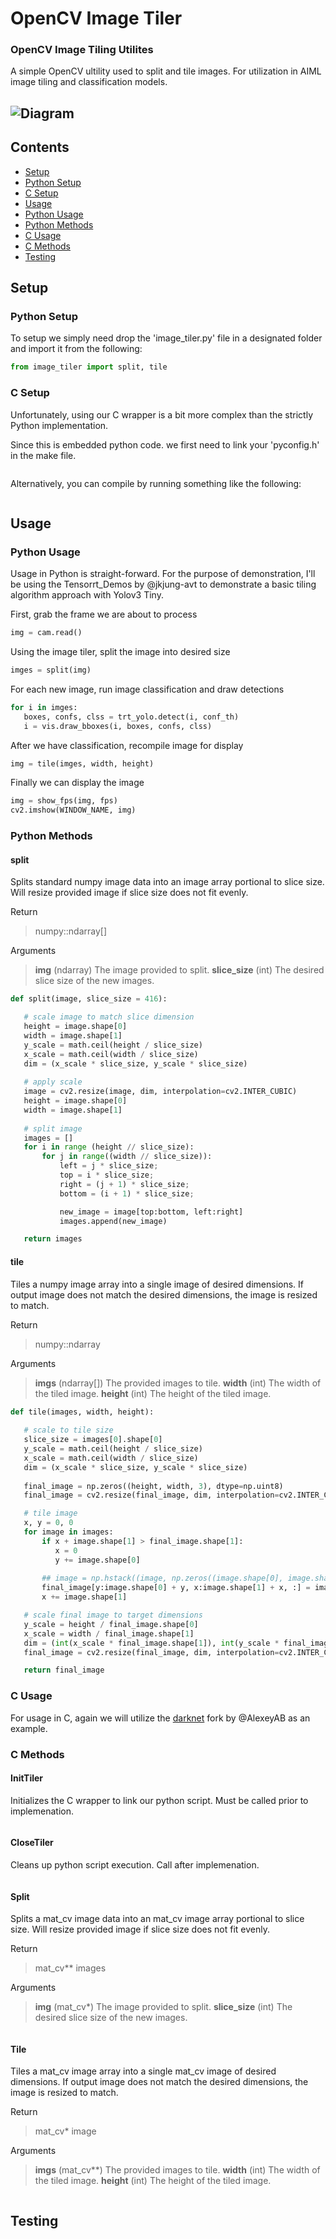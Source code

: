 # OpenCV Image Tiler
### OpenCV Image Tiling Utilites
 A simple OpenCV ultility used to split and tile images. For utilization in AIML image tiling and classification models.  
 
 ![Diagram](tiling-module-diagram.png)
 ---
 
 Contents
-----------------

* [Setup](#setup)
 * [Python Setup](#py-setup)
 * [C Setup](#c-setup)
* [Usage](#usage)
 * [Python Usage](#py-usage)
 * [Python Methods](#py-methods)
 * [C Usage](#c-usage)
 * [C Methods](#c-methods)
* [Testing](#testing)


<a name="setup"></a>
Setup
------------

 <a name="py-setup"></a>
 ### Python Setup
 To setup we simply need drop the 'image_tiler.py' file in a designated folder and import it from the following:
 ```python
from image_tiler import split, tile
 ```
 
 <a name="c-usage"></a>
 ### C Setup
 Unfortunately, using our C wrapper is a bit more complex than the strictly Python implementation.

 Since this is embedded python code. we first need to link your 'pyconfig.h' in the make file.
 ```c

 ```

 Alternatively, you can compile by running something like the following:
 ```c

 ```

 <a name="usage"></a>
 Usage
 ------------
  <a name="py-usage"></a>
 ### Python Usage
 Usage in Python is straight-forward. For the purpose of demonstration, I'll be using the Tensorrt_Demos by @jkjung-avt to demonstrate a basic tiling algorithm approach with Yolov3 Tiny.

 First, grab the frame we are about to process
 ```python
img = cam.read()
 ```

 Using the image tiler, split the image into desired size
 ```python
imges = split(img)
 ```

 For each new image, run image classification and draw detections
 ```python
for i in imges:
    boxes, confs, clss = trt_yolo.detect(i, conf_th)
    i = vis.draw_bboxes(i, boxes, confs, clss)
 ```

 After we have classification, recompile image for display
 ```python
img = tile(imges, width, height)
 ```
 
 Finally we can display the image
 ```python
img = show_fps(img, fps)
cv2.imshow(WINDOW_NAME, img)
 ```
 
  <a name="py-methods"></a>
 ### Python Methods
  #### split
  Splits standard numpy image data into an image array portional to slice size. Will resize provided image if slice size does not fit evenly.
   
   Return 
  > numpy::ndarray[]
  
   Arguments
  > **img** (ndarray) The image provided to split.
  > **slice_size** (int) The desired slice size of the new images.

 ```python
 def split(image, slice_size = 416):

    # scale image to match slice dimension
    height = image.shape[0]
    width = image.shape[1]
    y_scale = math.ceil(height / slice_size)
    x_scale = math.ceil(width / slice_size)
    dim = (x_scale * slice_size, y_scale * slice_size)
    
    # apply scale
    image = cv2.resize(image, dim, interpolation=cv2.INTER_CUBIC)
    height = image.shape[0]
    width = image.shape[1]
    
    # split image
    images = []
    for i in range (height // slice_size):
        for j in range((width // slice_size)):
            left = j * slice_size;
            top = i * slice_size;
            right = (j + 1) * slice_size;
            bottom = (i + 1) * slice_size;

            new_image = image[top:bottom, left:right]
            images.append(new_image)

    return images
 ```
 
 
  #### tile
  Tiles a numpy image array into a single image of desired dimensions. If output image does not match the desired dimensions, the image is resized to match.
  
  Return 
  > numpy::ndarray
  
  Arguments
  > **imgs** (ndarray[]) The provided images to tile.
  > **width** (int) The width of the tiled image.
  > **height** (int) The height of the tiled image.

 ```python
def tile(images, width, height):
    
    # scale to tile size
    slice_size = images[0].shape[0]
    y_scale = math.ceil(height / slice_size)
    x_scale = math.ceil(width / slice_size)
    dim = (x_scale * slice_size, y_scale * slice_size)
    
    final_image = np.zeros((height, width, 3), dtype=np.uint8)
    final_image = cv2.resize(final_image, dim, interpolation=cv2.INTER_CUBIC)

    # tile image
    x, y = 0, 0
    for image in images:
        if x + image.shape[1] > final_image.shape[1]:
           x = 0
           y += image.shape[0]
        
        ## image = np.hstack((image, np.zeros((image.shape[0], image.shape[1], 3))))
        final_image[y:image.shape[0] + y, x:image.shape[1] + x, :] = image
        x += image.shape[1]

    # scale final image to target dimensions
    y_scale = height / final_image.shape[0]
    x_scale = width / final_image.shape[1]
    dim = (int(x_scale * final_image.shape[1]), int(y_scale * final_image.shape[0]))
    final_image = cv2.resize(final_image, dim, interpolation=cv2.INTER_CUBIC)

    return final_image
 ```
 
  <a name="c-usage"></a>
 ### C Usage
 For usage in C, again we will utilize the [darknet](https://github.com/AlexeyAB/darknet) fork by @AlexeyAB as an example.
 
 <a name="c-methods"></a>
 ### C Methods
  #### InitTiler
  Initializes the C wrapper to link our python script. Must be called prior to implemenation.
  
  ```c
  
  ```
  
  #### CloseTiler
  Cleans up python script execution. Call after implemenation.
  
  ```c
  
  ```

  #### Split
  Splits a mat_cv image data into an mat_cv image array portional to slice size. Will resize provided image if slice size does not fit evenly.
  
  Return 
  > mat_cv** images
  
  Arguments
  > **img** (mat_cv*) The image provided to split.
  > **slice_size** (int) The desired slice size of the new images.

 ```c
 
 ```


  #### Tile
  Tiles a mat_cv image array into a single mat_cv image of desired dimensions. If output image does not match the desired dimensions, the image is resized to match.
  
  Return 
  > mat_cv* image
  
  Arguments
  > **imgs** (mat_cv**) The provided images to tile.
  > **width** (int) The width of the tiled image.
  > **height** (int) The height of the tiled image.

 ```c

 ```

<a name="testing"></a>
Testing
-----------------
 
 
